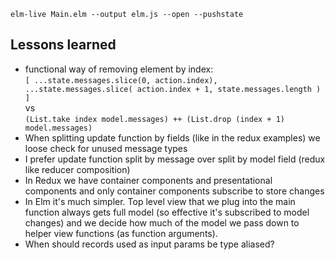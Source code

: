 `elm-live Main.elm --output elm.js --open --pushstate`


## Lessons learned
- functional way of removing element by index:  
`[
        ...state.messages.slice(0, action.index),
        ...state.messages.slice(
          action.index + 1, state.messages.length
        )
]`  
vs  
`
(List.take index model.messages) ++ (List.drop (index + 1) model.messages)
`  
- When splitting update function by fields (like in the redux examples) we loose
check for unused message types
- I prefer update function split by message over split by model field (redux like reducer composition)
- In Redux we have container components and presentational components and only container components subscribe to store changes
- In Elm it's much simpler. Top level view that we plug into the main function always gets full model (so effective it's subscribed to model changes) and we decide how much of the model we pass down to helper view functions (as function arguments).
- When should records used as input params be type aliased?

